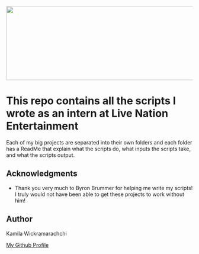 <img src="https://prnewswire2-a.akamaihd.net/p/1893751/sp/189375100/thumbnail/entry_id/0_wfj9r3ui/def_height/2700/def_width/2700/version/100012/type/1" width="2700" height="200">

# This repo contains all the scripts I wrote as an intern at Live Nation Entertainment

Each of my big projects are separated into their own folders and each folder has a ReadMe that explain what the scripts do, what inputs the scripts take, and what the scripts output.

## Acknowledgments

* Thank you very much to Byron Brummer for helping me write my scripts! I truly would not have been able to get these projects to work without him!

## Author

Kamila Wickramarachchi

[My Github Profile](https://github.com/lakith7)
